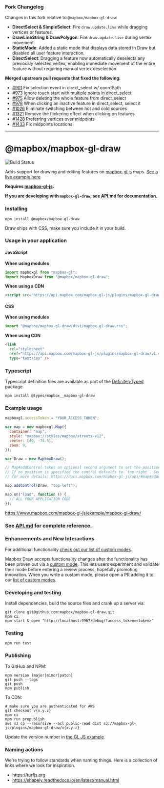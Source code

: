 ### Fork Changelog

Changes in this fork relative to `@mapbox/mapbox-gl-draw`:

- **DirectSelect & SimpleSelect**: Fire `draw.update.live` while dragging vertices or features.
- **DrawLineString & DrawPolygon**: Fire `draw.update.live` during vertex movement.
- **StaticMode**: Added a static mode that displays data stored in Draw but disabled all user feature interaction.
- **DirectSelect**: Dragging a feature now automatically deselects any previously selected vertex, enabling immediate movement of the entire feature without requiring manual vertex deselection.

**Merged upstream pull requests that fixed the following:**

- [#901](https://github.com/mapbox/mapbox-gl-draw/pull/901) Fix selection event in direct_select w/ coordPath
- [#973](https://github.com/mapbox/mapbox-gl-draw/pull/973) Ignore touch start with multiple points in direct_select
- [#975](https://github.com/mapbox/mapbox-gl-draw/pull/975) Allow deleting the whole feature from direct_select
- [#978](https://github.com/mapbox/mapbox-gl-draw/pull/978) When clicking an inactive feature in direct_select, select it
- [#1026](https://github.com/mapbox/mapbox-gl-draw/pull/1026) Eliminate switching between hot and cold sources
- [#1321](https://github.com/mapbox/mapbox-gl-draw/pull/1321) Remove the flickering effect when clicking on features
- [#1428](https://github.com/mapbox/mapbox-gl-draw/pull/1428) Preferring vertices over midpoints
- [#1433](https://github.com/mapbox/mapbox-gl-draw/pull/1433) Fix midpoints locations

---

# @mapbox/mapbox-gl-draw

![Build Status](https://github.com/mapbox/mapbox-gl-draw/actions/workflows/main.yml/badge.svg)

Adds support for drawing and editing features on [mapbox-gl.js](https://www.mapbox.com/mapbox-gl-js/) maps. [See a live example here](https://www.mapbox.com/mapbox-gl-js/example/mapbox-gl-draw/)

**Requires [mapbox-gl-js](https://github.com/mapbox/mapbox-gl-js).**

**If you are developing with `mapbox-gl-draw`, see [API.md](https://github.com/mapbox/mapbox-gl-draw/blob/main/docs/API.md) for documentation.**

### Installing

```
npm install @mapbox/mapbox-gl-draw
```

Draw ships with CSS, make sure you include it in your build.

### Usage in your application

#### JavaScript

**When using modules**

```js
import mapboxgl from "mapbox-gl";
import MapboxDraw from "@mapbox/mapbox-gl-draw";
```

**When using a CDN**

```html
<script src="https://api.mapbox.com/mapbox-gl-js/plugins/mapbox-gl-draw/v1.4.3/mapbox-gl-draw.js"></script>
```

#### CSS

**When using modules**

```js
import "@mapbox/mapbox-gl-draw/dist/mapbox-gl-draw.css";
```

**When using CDN**

```html
<link
  rel="stylesheet"
  href="https://api.mapbox.com/mapbox-gl-js/plugins/mapbox-gl-draw/v1.4.3/mapbox-gl-draw.css"
  type="text/css" />
```

### Typescript

Typescript definition files are available as part of the [DefinitelyTyped](https://github.com/DefinitelyTyped/DefinitelyTyped/tree/master/types/mapbox__mapbox-gl-draw) package.

```
npm install @types/mapbox__mapbox-gl-draw
```

### Example usage

```js
mapboxgl.accessToken = "YOUR_ACCESS_TOKEN";

var map = new mapboxgl.Map({
  container: "map",
  style: "mapbox://styles/mapbox/streets-v12",
  center: [40, -74.5],
  zoom: 9,
});

var Draw = new MapboxDraw();

// Map#addControl takes an optional second argument to set the position of the control.
// If no position is specified the control defaults to `top-right`. See the docs
// for more details: https://docs.mapbox.com/mapbox-gl-js/api/#map#addcontrol

map.addControl(Draw, "top-left");

map.on("load", function () {
  // ALL YOUR APPLICATION CODE
});
```

https://www.mapbox.com/mapbox-gl-js/example/mapbox-gl-draw/

### See [API.md](https://github.com/mapbox/mapbox-gl-draw/blob/main/docs/API.md) for complete reference.

### Enhancements and New Interactions

For additional functionality [check out our list of custom modes](https://github.com/mapbox/mapbox-gl-draw/blob/main/docs/MODES.md#available-custom-modes).

Mapbox Draw accepts functionality changes after the functionality has been proven out via a [custom mode](https://github.com/mapbox/mapbox-gl-draw/blob/main/docs/MODES.md#creating-modes-for-mapbox-draw). This lets users experiment and validate their mode before entering a review process, hopefully promoting innovation. When you write a custom mode, please open a PR adding it to our [list of custom modes](https://github.com/mapbox/mapbox-gl-draw/blob/main/docs/MODES.md#available-custom-modes).

### Developing and testing

Install dependencies, build the source files and crank up a server via:

```
git clone git@github.com:mapbox/mapbox-gl-draw.git
npm ci
npm start & open "http://localhost:9967/debug/?access_token=<token>"
```

### Testing

```
npm run test
```

### Publishing

To GitHub and NPM:

```
npm version (major|minor|patch)
git push --tags
git push
npm publish
```

To CDN:

```
# make sure you are authenticated for AWS
git checkout v{x.y.z}
npm ci
npm run prepublish
aws s3 cp --recursive --acl public-read dist s3://mapbox-gl-js/plugins/mapbox-gl-draw/v{x.y.z}
```

Update the version number in [the GL JS example](https://github.com/mapbox/mapbox-gl-js/blob/publisher-production/docs/pages/example/mapbox-gl-draw.html).

### Naming actions

We're trying to follow standards when naming things. Here is a collection of links where we look for inspiration.

- https://turfjs.org
- https://shapely.readthedocs.io/en/latest/manual.html
